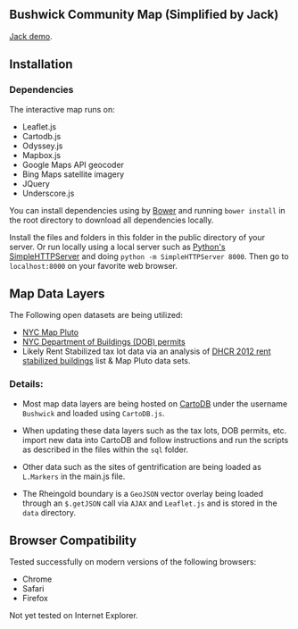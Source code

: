 Bushwick Community Map (Simplified by Jack)
------
[Jack demo](http://jackdougherty.github.io/BushwickCommunityMapSimplified/).

## Installation

### Dependencies

The interactive map runs on:  

- Leaflet.js
- Cartodb.js
- Odyssey.js
- Mapbox.js
- Google Maps API geocoder
- Bing Maps satellite imagery
- JQuery
- Underscore.js

You can install dependencies using by [Bower](http://bower.io) and running `bower install` in the root directory to download all dependencies locally. 

Install the files and folders in this folder in the public directory of your server. Or run locally using a local server such as [Python's SimpleHTTPServer](https://docs.python.org/2/library/simplehttpserver.html) and doing `python -m SimpleHTTPServer 8000`. Then go to `localhost:8000` on your favorite web browser.

## Map Data Layers

The Following open datasets are being utilized:

- [NYC Map Pluto](http://www.nyc.gov/html/dcp/html/bytes/dwn_pluto_mappluto.shtml)
- [NYC Department of Buildings (DOB) permits](https://data.cityofnewyork.us/Housing-Development/DOB-Permit-Issuance/ipu4-2q9a)
- Likely Rent Stabilized tax lot data via an analysis of [DHCR 2012 rent stabilized buildings](https://github.com/clhenrick/dhcr-rent-stabilized-data) list & Map Pluto data sets.


### Details:
- Most map data layers are being hosted on [CartoDB](http://cartodb.com) under the username `Bushwick` and loaded using `CartoDB.js`.

- When updating these data layers such as the tax lots, DOB permits, etc. import new data into CartoDB and follow instructions and run the scripts as described in the files within the `sql` folder.

- Other data such as the sites of gentrification are being loaded as `L.Markers` in the main.js file.


- The Rheingold boundary is a `GeoJSON` vector overlay being loaded through an `$.getJSON` call via `AJAX` and `Leaflet.js` and is stored in the `data` directory.

## Browser Compatibility
Tested successfully on modern versions of the following browsers:

- Chrome
- Safari
- Firefox

Not yet tested on Internet Explorer.
